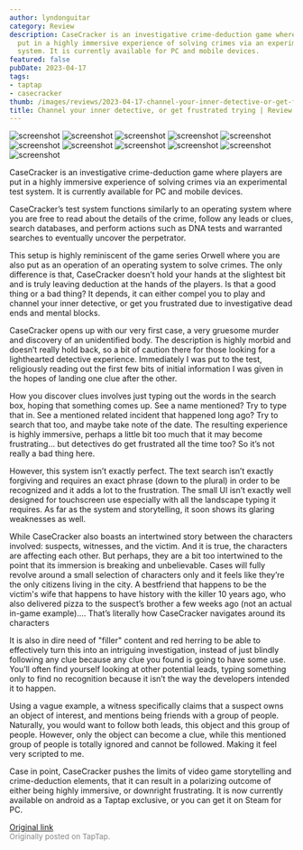 ```yaml
---
author: lyndonguitar
category: Review
description: CaseCracker is an investigative crime-deduction game where players are
  put in a highly immersive experience of solving crimes via an experimental test
  system. It is currently available for PC and mobile devices.
featured: false
pubDate: 2023-04-17
tags:
- taptap
- casecracker
thumb: /images/reviews/2023-04-17-channel-your-inner-detective-or-get-frustrated-trying--review---casecracker-0.avif
title: Channel your inner detective, or get frustrated trying | Review - CaseCracker
---
```


<div class="gallery">
  <img src="/images/reviews/2023-04-17-channel-your-inner-detective-or-get-frustrated-trying--review---casecracker-0.avif" alt="screenshot" />
  <img src="/images/reviews/2023-04-17-channel-your-inner-detective-or-get-frustrated-trying--review---casecracker-1.avif" alt="screenshot" />
  <img src="/images/reviews/2023-04-17-channel-your-inner-detective-or-get-frustrated-trying--review---casecracker-2.avif" alt="screenshot" />
  <img src="/images/reviews/2023-04-17-channel-your-inner-detective-or-get-frustrated-trying--review---casecracker-3.avif" alt="screenshot" />
  <img src="/images/reviews/2023-04-17-channel-your-inner-detective-or-get-frustrated-trying--review---casecracker-4.avif" alt="screenshot" />
  <img src="/images/reviews/2023-04-17-channel-your-inner-detective-or-get-frustrated-trying--review---casecracker-5.avif" alt="screenshot" />
  <img src="/images/reviews/2023-04-17-channel-your-inner-detective-or-get-frustrated-trying--review---casecracker-6.avif" alt="screenshot" />
  <img src="/images/reviews/2023-04-17-channel-your-inner-detective-or-get-frustrated-trying--review---casecracker-7.avif" alt="screenshot" />
  <img src="/images/reviews/2023-04-17-channel-your-inner-detective-or-get-frustrated-trying--review---casecracker-8.avif" alt="screenshot" />
  <img src="/images/reviews/2023-04-17-channel-your-inner-detective-or-get-frustrated-trying--review---casecracker-9.avif" alt="screenshot" />
  <img src="/images/reviews/2023-04-17-channel-your-inner-detective-or-get-frustrated-trying--review---casecracker-10.avif" alt="screenshot" />
</div>

CaseCracker is an investigative crime-deduction game where players are put in a highly immersive experience of solving crimes via an experimental test system. It is currently available for PC and mobile devices.

CaseCracker’s test system functions similarly to an operating system where you are free to read about the details of the crime, follow any leads or clues, search databases, and perform actions such as DNA tests and warranted searches to eventually uncover the perpetrator.

This setup is highly reminiscent of the game series Orwell where you are also put as an operation of an operating system to solve crimes. The only difference is that, CaseCracker doesn’t hold your hands at the slightest bit and is truly leaving deduction at the hands of the players. Is that a good thing or a bad thing? It depends, it can either compel you to play and channel your inner detective, or get you frustrated due to investigative dead ends and mental blocks.

CaseCracker opens up with our very first case, a very gruesome murder and discovery of an unidentified body. The description is highly morbid and doesn’t really hold back, so a bit of caution there for those looking for a lighthearted detective experience. Immediately I was put to the test, religiously reading out the first few bits of initial information I was given in the hopes of landing one clue after the other.

How you discover clues involves just typing out the words in the search box, hoping that something comes up. See a name mentioned? Try to type that in. See a mentioned related incident that happened long ago? Try to search that too, and maybe take note of the date. The resulting experience is highly immersive, perhaps a little bit too much that it may become frustrating… but detectives do get frustrated all the time too? So it’s not really a bad thing here.

However, this system isn’t exactly perfect. The text search isn’t exactly forgiving and requires an exact phrase (down to the plural) in order to be recognized and it adds a lot to the frustration. The small UI isn’t exactly well designed for touchscreen use especially with all the landscape typing it requires. As far as the system and storytelling, it soon shows its glaring weaknesses as well.

While CaseCracker also boasts an intertwined story between the characters involved: suspects, witnesses, and the victim. And it is true, the characters are affecting each other. But perhaps, they are a bit too intertwined to the point that its immersion is breaking and unbelievable. Cases will fully revolve around a small selection of characters only and it feels like they’re the only citizens living in the city. A bestfriend that happens to be the victim's wife that happens to have history with the killer 10 years ago, who also delivered pizza to the suspect’s brother a few weeks ago (not an actual in-game example)…. That’s literally how CaseCracker navigates around its characters

It is also in dire need of "filler" content and red herring to be able to effectively turn this into an intriguing investigation, instead of just blindly following any clue because any clue you found is going to have some use. You’ll often find yourself looking at other potential leads, typing something only to find no recognition because it isn’t the way the developers intended it to happen.

Using a vague example, a witness specifically claims that a suspect owns an object of interest, and mentions being friends with a group of people. Naturally, you would want to follow both leads, this object and this group of people. However, only the object can become a clue, while this mentioned group of people is totally ignored and cannot be followed. Making it feel very scripted to me.

Case in point, CaseCracker pushes the limits of video game storytelling and crime-deduction elements, that it can result in a polarizing outcome of either being highly immersive, or downright frustrating. It is now currently available on android as a Taptap exclusive, or you can get it on Steam for PC.

[Original link](https://www.taptap.io/post/5153604)<br><span style="font-size: 0.95em; color: #888;">Originally posted on TapTap.</span>